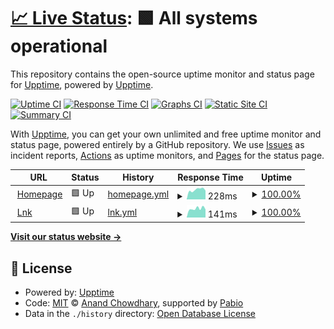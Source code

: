 # [📈 Live Status](https://status.svechnikau.page): <!--live status--> **🟩 All systems operational**

This repository contains the open-source uptime monitor and status page for [Upptime](https://upptime.js.org), powered by [Upptime](https://github.com/upptime/upptime).

[![Uptime CI](https://github.com/antavik/upptime-home/workflows/Uptime%20CI/badge.svg)](https://github.com/antavik/upptime-home/actions?query=workflow%3A%22Uptime+CI%22)
[![Response Time CI](https://github.com/antavik/upptime-home/workflows/Response%20Time%20CI/badge.svg)](https://github.com/antavik/upptime-home/actions?query=workflow%3A%22Response+Time+CI%22)
[![Graphs CI](https://github.com/antavik/upptime-home/workflows/Graphs%20CI/badge.svg)](https://github.com/antavik/upptime-home/actions?query=workflow%3A%22Graphs+CI%22)
[![Static Site CI](https://github.com/antavik/upptime-home/workflows/Static%20Site%20CI/badge.svg)](https://github.com/antavik/upptime-home/actions?query=workflow%3A%22Static+Site+CI%22)
[![Summary CI](https://github.com/antavik/upptime-home/workflows/Summary%20CI/badge.svg)](https://github.com/antavik/upptime-home/actions?query=workflow%3A%22Summary+CI%22)

With [Upptime](https://upptime.js.org), you can get your own unlimited and free uptime monitor and status page, powered entirely by a GitHub repository. We use [Issues](https://github.com/upptime/upptime/issues) as incident reports, [Actions](https://github.com/antavik/upptime-home/actions) as uptime monitors, and [Pages](https://status.svechnikau.page) for the status page.

<!--start: status pages-->
<!-- This summary is generated by Upptime (https://github.com/upptime/upptime) -->
<!-- Do not edit this manually, your changes will be overwritten -->
<!-- prettier-ignore -->
| URL | Status | History | Response Time | Uptime |
| --- | ------ | ------- | ------------- | ------ |
| <img alt="" src="https://icons.duckduckgo.com/ip3/svechnikau.page.ico" height="13"> [Homepage](https://svechnikau.page/health) | 🟩 Up | [homepage.yml](https://github.com/antavik/upptime-home/commits/HEAD/history/homepage.yml) | <details><summary><img alt="Response time graph" src="./graphs/homepage/response-time-week.png" height="20"> 228ms</summary><br><a href="https://status.svechnikau.page/history/homepage"><img alt="Response time 255" src="https://img.shields.io/endpoint?url=https%3A%2F%2Fraw.githubusercontent.com%2Fantavik%2Fupptime-home%2FHEAD%2Fapi%2Fhomepage%2Fresponse-time.json"></a><br><a href="https://status.svechnikau.page/history/homepage"><img alt="24-hour response time 210" src="https://img.shields.io/endpoint?url=https%3A%2F%2Fraw.githubusercontent.com%2Fantavik%2Fupptime-home%2FHEAD%2Fapi%2Fhomepage%2Fresponse-time-day.json"></a><br><a href="https://status.svechnikau.page/history/homepage"><img alt="7-day response time 228" src="https://img.shields.io/endpoint?url=https%3A%2F%2Fraw.githubusercontent.com%2Fantavik%2Fupptime-home%2FHEAD%2Fapi%2Fhomepage%2Fresponse-time-week.json"></a><br><a href="https://status.svechnikau.page/history/homepage"><img alt="30-day response time 243" src="https://img.shields.io/endpoint?url=https%3A%2F%2Fraw.githubusercontent.com%2Fantavik%2Fupptime-home%2FHEAD%2Fapi%2Fhomepage%2Fresponse-time-month.json"></a><br><a href="https://status.svechnikau.page/history/homepage"><img alt="1-year response time 255" src="https://img.shields.io/endpoint?url=https%3A%2F%2Fraw.githubusercontent.com%2Fantavik%2Fupptime-home%2FHEAD%2Fapi%2Fhomepage%2Fresponse-time-year.json"></a></details> | <details><summary><a href="https://status.svechnikau.page/history/homepage">100.00%</a></summary><a href="https://status.svechnikau.page/history/homepage"><img alt="All-time uptime 100.00%" src="https://img.shields.io/endpoint?url=https%3A%2F%2Fraw.githubusercontent.com%2Fantavik%2Fupptime-home%2FHEAD%2Fapi%2Fhomepage%2Fuptime.json"></a><br><a href="https://status.svechnikau.page/history/homepage"><img alt="24-hour uptime 100.00%" src="https://img.shields.io/endpoint?url=https%3A%2F%2Fraw.githubusercontent.com%2Fantavik%2Fupptime-home%2FHEAD%2Fapi%2Fhomepage%2Fuptime-day.json"></a><br><a href="https://status.svechnikau.page/history/homepage"><img alt="7-day uptime 100.00%" src="https://img.shields.io/endpoint?url=https%3A%2F%2Fraw.githubusercontent.com%2Fantavik%2Fupptime-home%2FHEAD%2Fapi%2Fhomepage%2Fuptime-week.json"></a><br><a href="https://status.svechnikau.page/history/homepage"><img alt="30-day uptime 100.00%" src="https://img.shields.io/endpoint?url=https%3A%2F%2Fraw.githubusercontent.com%2Fantavik%2Fupptime-home%2FHEAD%2Fapi%2Fhomepage%2Fuptime-month.json"></a><br><a href="https://status.svechnikau.page/history/homepage"><img alt="1-year uptime 100.00%" src="https://img.shields.io/endpoint?url=https%3A%2F%2Fraw.githubusercontent.com%2Fantavik%2Fupptime-home%2FHEAD%2Fapi%2Fhomepage%2Fuptime-year.json"></a></details>
| <img alt="" src="https://icons.duckduckgo.com/ip3/svechnikau.page.ico" height="13"> [Lnk](https://svechnikau.page/l/health) | 🟩 Up | [lnk.yml](https://github.com/antavik/upptime-home/commits/HEAD/history/lnk.yml) | <details><summary><img alt="Response time graph" src="./graphs/lnk/response-time-week.png" height="20"> 141ms</summary><br><a href="https://status.svechnikau.page/history/lnk"><img alt="Response time 147" src="https://img.shields.io/endpoint?url=https%3A%2F%2Fraw.githubusercontent.com%2Fantavik%2Fupptime-home%2FHEAD%2Fapi%2Flnk%2Fresponse-time.json"></a><br><a href="https://status.svechnikau.page/history/lnk"><img alt="24-hour response time 135" src="https://img.shields.io/endpoint?url=https%3A%2F%2Fraw.githubusercontent.com%2Fantavik%2Fupptime-home%2FHEAD%2Fapi%2Flnk%2Fresponse-time-day.json"></a><br><a href="https://status.svechnikau.page/history/lnk"><img alt="7-day response time 141" src="https://img.shields.io/endpoint?url=https%3A%2F%2Fraw.githubusercontent.com%2Fantavik%2Fupptime-home%2FHEAD%2Fapi%2Flnk%2Fresponse-time-week.json"></a><br><a href="https://status.svechnikau.page/history/lnk"><img alt="30-day response time 143" src="https://img.shields.io/endpoint?url=https%3A%2F%2Fraw.githubusercontent.com%2Fantavik%2Fupptime-home%2FHEAD%2Fapi%2Flnk%2Fresponse-time-month.json"></a><br><a href="https://status.svechnikau.page/history/lnk"><img alt="1-year response time 147" src="https://img.shields.io/endpoint?url=https%3A%2F%2Fraw.githubusercontent.com%2Fantavik%2Fupptime-home%2FHEAD%2Fapi%2Flnk%2Fresponse-time-year.json"></a></details> | <details><summary><a href="https://status.svechnikau.page/history/lnk">100.00%</a></summary><a href="https://status.svechnikau.page/history/lnk"><img alt="All-time uptime 99.98%" src="https://img.shields.io/endpoint?url=https%3A%2F%2Fraw.githubusercontent.com%2Fantavik%2Fupptime-home%2FHEAD%2Fapi%2Flnk%2Fuptime.json"></a><br><a href="https://status.svechnikau.page/history/lnk"><img alt="24-hour uptime 100.00%" src="https://img.shields.io/endpoint?url=https%3A%2F%2Fraw.githubusercontent.com%2Fantavik%2Fupptime-home%2FHEAD%2Fapi%2Flnk%2Fuptime-day.json"></a><br><a href="https://status.svechnikau.page/history/lnk"><img alt="7-day uptime 100.00%" src="https://img.shields.io/endpoint?url=https%3A%2F%2Fraw.githubusercontent.com%2Fantavik%2Fupptime-home%2FHEAD%2Fapi%2Flnk%2Fuptime-week.json"></a><br><a href="https://status.svechnikau.page/history/lnk"><img alt="30-day uptime 100.00%" src="https://img.shields.io/endpoint?url=https%3A%2F%2Fraw.githubusercontent.com%2Fantavik%2Fupptime-home%2FHEAD%2Fapi%2Flnk%2Fuptime-month.json"></a><br><a href="https://status.svechnikau.page/history/lnk"><img alt="1-year uptime 99.98%" src="https://img.shields.io/endpoint?url=https%3A%2F%2Fraw.githubusercontent.com%2Fantavik%2Fupptime-home%2FHEAD%2Fapi%2Flnk%2Fuptime-year.json"></a></details>

<!--end: status pages-->

[**Visit our status website →**](https://status.svechnikau.page)

## 📄 License

- Powered by: [Upptime](https://github.com/upptime/upptime)
- Code: [MIT](./LICENSE) © [Anand Chowdhary](https://anandchowdhary.com), supported by [Pabio](https://pabio.com)
- Data in the `./history` directory: [Open Database License](https://opendatacommons.org/licenses/odbl/1-0/)

